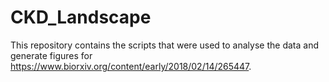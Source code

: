 # CKD_Landscape
This repository contains the scripts that were used to analyse the data and generate  figures for https://www.biorxiv.org/content/early/2018/02/14/265447.

